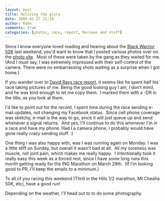 ```yaml
---
layout: post
title: Reliving the glory
date: 2009-02-27 21:18
author: Rahn
comments: true
categories: [photos, race, report, Reviews and stuff]
---
```

Since I know everyone loved reading and hearing about the <a title="Gone Somewhere race report" href="http://www.gonesomewhere.com/?p=385">Black Warrior 50K</a> last weekend, you'd want to know that I posted various photos over on the <a href="http://photos.gonesomewhere.com">photo site</a>.  Most of these were taken by the gang as they waited for me. (And I must say, I was extremely impressed with their self-control of the camera. There were no embarrassing shots waiting as a surprise when I got home.)

If you wander over to <a href="http://seedadrunrundadrun.blogspot.com/2009/02/black-warrior-50k-race-report.html">David Rays race report</a>, it seems like he spent half his race taking pictures of me. Being the good looking guy I am, I don't mind, and he was kind enough to let me copy them.  I marked them with a -DR in the title, as you look at them. 

I'd like to point out for the record, I spent time during the race sending e-mail updates, not changing my Facebook status.  Since cell phone coverage was sketchy, e-mail is the way to go, since it will just queue up and send whenever a signal returns.  And yes, I'll continue to do this whenever I'm in a race and have my phone. Had I a camera phone, I probably would have gone really crazy sending stuff. :)

One thing I was also happy with, was I was running again on Monday. I was a little stiff on Sunday, but overall it wasn't bad at all.  All my soreness was muscle, not joint pain, which makes me really happy.  I intentionally took it really easy this week as a forced rest, since I have some long runs this month getting ready for the ING Marathon on March 29th.  (If I'm looking good to PR, I'll keep the emails to a minimum.)

To all of you racing this weekend (Thrill in the Hills 1/2 marathon, Mt Cheaha 50K, etc), have a good run! 

Depending on the weather, I'll head out to to do some photography.
